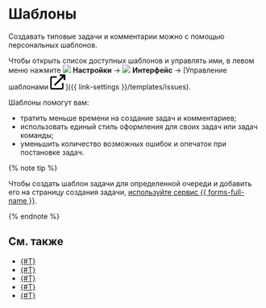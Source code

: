 # Шаблоны

Cоздавать типовые задачи и комментарии можно с помощью персональных шаблонов. 

Чтобы открыть список доступных шаблонов и управлять ими, в левом  меню нажмите ![](../../_assets/tracker/svg/settings.svg) **Настройки** → ![](../../_assets/tracker/svg/interface.svg) **Интерфейс** → [Управление шаблонами ![](../../_assets/tracker/svg/new-window.svg)]({{ link-settings }}/templates/issues).

Шаблоны помогут вам:

* тратить меньше времени на создание задач и комментариев;
* использовать единый стиль оформления для своих задач или задач команды;
* уменьшить количество возможных ошибок и опечаток при постановке задач.

{% note tip %}

Чтобы создать шаблон задачи для определенной очереди и добавить его на страницу создания задачи, [используйте сервис {{ forms-full-name }}](forms-template.md).

{% endnote %}

## См. также

* [{#T}](create-template.md)
* [{#T}](edit-template.md)
* [{#T}](delete-template.md)
* [{#T}](create-ticket.md#avto-template)
* [{#T}](share-template.md)


